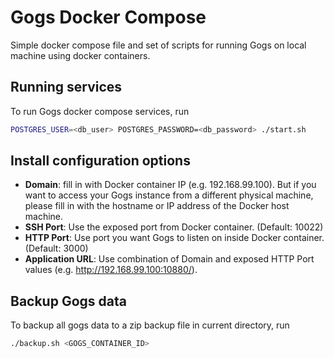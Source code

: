 # Gogs Docker Compose

Simple docker compose file and set of scripts for running Gogs on local machine using docker containers.

## Running services

To run Gogs docker compose services, run

```bash
POSTGRES_USER=<db_user> POSTGRES_PASSWORD=<db_password> ./start.sh
```

## Install configuration options

- **Domain**: fill in with Docker container IP (e.g. 192.168.99.100). But if you want to access your Gogs instance
  from a different physical machine, please fill in with the hostname or IP address of the Docker host machine.
- **SSH Port**: Use the exposed port from Docker container. (Default: 10022)
- **HTTP Port**: Use port you want Gogs to listen on inside Docker container. (Default: 3000)
- **Application URL**: Use combination of Domain and exposed HTTP Port values (e.g. http://192.168.99.100:10880/).

## Backup Gogs data

To backup all gogs data to a zip backup file in current directory, run

```bash
./backup.sh <GOGS_CONTAINER_ID>
```
